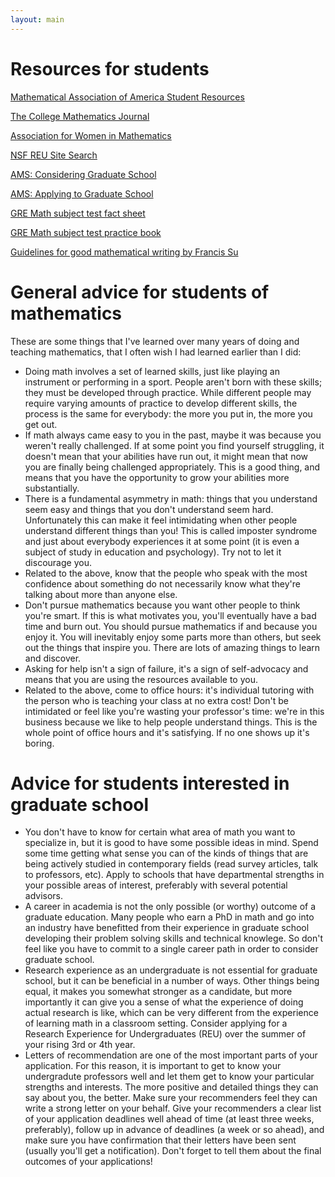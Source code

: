 ```yaml
---
layout: main
---
```


# Resources for students

[Mathematical Association of America Student Resources](https://maa.org/student-resources/)

[The College Mathematics Journal](https://www.tandfonline.com/journals/ucmj20)

[Association for Women in Mathematics](https://awm-math.org/)

[NSF REU Site Search](https://new.nsf.gov/funding/initiatives/reu/search)

[AMS: Considering Graduate School](https://www.ams.org/learning-careers/students/pre-grad)

[AMS: Applying to Graduate School](https://www.ams.org/learning-careers/students/applying)

[GRE Math subject test fact sheet](https://www.ams.org/learning-careers/students/applying)

[GRE Math subject test practice book](https://www.ets.org/content/dam/ets-org/pdfs/gre/practice-book-math.pdf)

[Guidelines for good mathematical writing by Francis Su](https://math.hmc.edu/su/wp-content/uploads/sites/10/2020/08/Guidelines-for-Good-Mathematical-Writing.pdf)

# General advice for students of mathematics

These are some things that I've learned over many years of doing and teaching mathematics, that I often wish I had learned earlier than I did:

- Doing math involves a set of learned skills, just like playing an instrument or performing in a sport. People aren't born with these skills; they must be developed through practice. While different people may require varying amounts of practice to develop different skills, the process is the same for everybody: the more you put in, the more you get out.
- If math always came easy to you in the past, maybe it was because you weren't really challenged. If at some point you find yourself struggling, it doesn't mean that your abilities have run out, it might mean that now you are finally being challenged appropriately. This is a good thing, and means that you have the opportunity to grow your abilities more substantially.
- There is a fundamental asymmetry in math: things that you understand seem easy and things that you don't understand seem hard. Unfortunately this can make it feel intimidating when other people understand different things than you! This is called imposter syndrome and just about everybody experiences it at some point (it is even a subject of study in education and psychology). Try not to let it discourage you.
- Related to the above, know that the people who speak with the most confidence about something do not necessarily know what they're talking about more than anyone else. 
- Don't pursue mathematics because you want other people to think you're smart. If this is what motivates you, you'll eventually have a bad time and burn out. You should pursue mathematics if and because you enjoy it. You will inevitably enjoy some parts more than others, but seek out the things that inspire you. There are lots of amazing things to learn and discover.
- Asking for help isn't a sign of failure, it's a sign of self-advocacy and means that you are using the resources available to you.
- Related to the above, come to office hours: it's individual tutoring with the person who is teaching your class at no extra cost! Don't be intimidated or feel like you're wasting your professor's time: we're in this business because we like to help people understand things. This is the whole point of office hours and it's satisfying. If no one shows up it's boring.

# Advice for students interested in graduate school

- You don't have to know for certain what area of math you want to specialize in, but it is good to have some possible ideas in mind. Spend some time getting what sense you can of the kinds of things that are being actively studied in contemporary fields (read survey articles, talk to professors, etc). Apply to schools that have departmental strengths in your possible areas of interest, preferably with several potential advisors. 
- A career in academia is not the only possible (or worthy) outcome of a graduate education. Many people who earn a PhD in math and go into an industry have benefitted from their experience in graduate school developing their problem solving skills and technical knowlege. So don't feel like you have 
to commit to a single career path in order to consider graduate school.
- Research experience as an undergraduate is not essential for graduate school, but it can be beneficial in a number of ways. Other things being equal, it makes you somewhat stronger as a candidate, but more importantly it can give you a sense of what the experience of doing actual research is like, which can be very different from the experience of learning math in a classroom setting. Consider applying for a Research Experience for Undergraduates (REU) over the summer of your rising 3rd or 4th year.
- Letters of recommendation are one of the most important parts of your application. For this reason, it is important to get to know your undergradute professors well and let them get to know your particular strengths and interests. The more positive and detailed things they can say about you, the better. Make sure your recommenders feel they can write a strong letter on your behalf. Give your recommenders a clear list of your application deadlines well ahead of time (at least three weeks, preferably), follow up in advance of deadlines (a week or so ahead), and make sure you have confirmation that their letters have been sent (usually you'll get a notification). Don't forget to tell them about the final outcomes of your applications!


